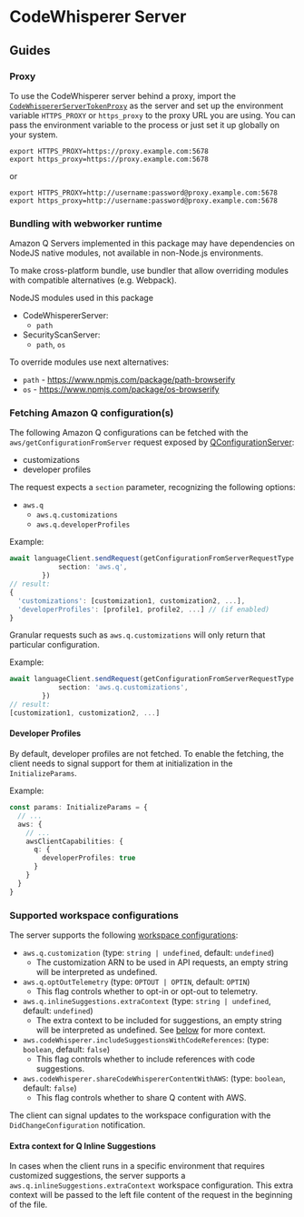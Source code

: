 # CodeWhisperer Server

## Guides

### Proxy
To use the CodeWhisperer server behind a proxy, import the [`CodeWhispererServerTokenProxy`](./src/shared/proxy-server.ts) as the server and set up the environment variable `HTTPS_PROXY` or `https_proxy` to the proxy URL you are using.
You can pass the environment variable to the process or just set it up globally on your system.

```
export HTTPS_PROXY=https://proxy.example.com:5678
export https_proxy=https://proxy.example.com:5678
```

or

```
export HTTPS_PROXY=http://username:password@proxy.example.com:5678
export https_proxy=http://username:password@proxy.example.com:5678
```

### Bundling with webworker runtime
Amazon Q Servers implemented in this package may have dependencies on NodeJS native modules, not available in non-Node.js environments.

To make cross-platform bundle, use bundler that allow overriding modules with compatible alternatives (e.g. Webpack).

NodeJS modules used in this package

- CodeWhispererServer:
  - `path`
- SecurityScanServer:
  - `path`, `os`

To override modules use next alternatives:
- `path` - https://www.npmjs.com/package/path-browserify
- `os` - https://www.npmjs.com/package/os-browserify

### Fetching Amazon Q configuration(s)

The following Amazon Q configurations can be fetched with the `aws/getConfigurationFromServer` request exposed by [QConfigurationServer](https://github.com/aws/language-servers/blob/main/server/aws-lsp-codewhisperer/src/language-server/configuration/qConfigurationServer.ts):

- customizations
- developer profiles

The request expects a `section` parameter, recognizing the following options:

- `aws.q`
    - `aws.q.customizations`
    - `aws.q.developerProfiles`

Example:

```ts
await languageClient.sendRequest(getConfigurationFromServerRequestType.method, {
            section: 'aws.q',
        })
// result:
{
  'customizations': [customization1, customization2, ...],
  'developerProfiles': [profile1, profile2, ...] // (if enabled)
}
```

Granular requests such as `aws.q.customizations` will only return that particular configuration.

Example:

```ts
await languageClient.sendRequest(getConfigurationFromServerRequestType.method, {
            section: 'aws.q.customizations',
        })
// result:
[customization1, customization2, ...]
```

#### Developer Profiles

By default, developer profiles are not fetched. To enable the fetching, the client needs to signal support for them at initialization in the `InitializeParams`.

Example:

```ts
const params: InitializeParams = {
  // ...
  aws: {
    // ...
    awsClientCapabilities: {
      q: {
        developerProfiles: true
      }
    }
  }
}
```

### Supported workspace configurations

The server supports the following [workspace configurations](https://github.com/aws/language-servers/blob/996a422665f95656a481a766c8facfd7636ba2ba/server/aws-lsp-codewhisperer/src/shared/amazonQServiceManager/configurationUtils.ts#L81):

- `aws.q.customization` (type: `string | undefined`, default: `undefined`)
    - The customization ARN to be used in API requests, an empty string will be interpreted as undefined.
- `aws.q.optOutTelemetry` (type: `OPTOUT | OPTIN`, default: `OPTIN`)
    - This flag controls whether to opt-in or opt-out to telemetry.
- `aws.q.inlineSuggestions.extraContext` (type: `string | undefined`, default: `undefined`)
    - The extra context to be included for suggestions, an empty string will be interpreted as undefined. See [below](#extra-context-for-q-inline-suggestions) for more context.
- `aws.codeWhisperer.includeSuggestionsWithCodeReferences`: (type: `boolean`, default: `false`)
    - This flag controls whether to include references with code suggestions.
- `aws.codeWhisperer.shareCodeWhispererContentWithAWS`: (type: `boolean`, default: `false`)
    - This flag controls whether to share Q content with AWS.

The client can signal updates to the workspace configuration with the `DidChangeConfiguration` notification.

#### Extra context for Q Inline Suggestions
In cases when the client runs in a specific environment that requires customized suggestions, the server supports a `aws.q.inlineSuggestions.extraContext` workspace configuration. This extra context will be passed to the left file content of the request in the beginning of the file.
